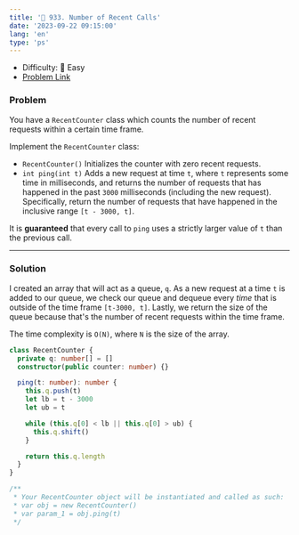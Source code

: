 ```yaml
---
title: '🍰 933. Number of Recent Calls'
date: '2023-09-22 09:15:00'
lang: 'en'
type: 'ps'
---
```


- Difficulty: 🍰 Easy
- [Problem Link](https://leetcode.com/problems/number-of-recent-calls/description/?envType=study-plan-v2&envId=leetcode-75)

### Problem

You have a `RecentCounter` class which counts the number of recent requests within a certain time frame.

Implement the `RecentCounter` class:

- `RecentCounter()` Initializes the counter with zero recent requests.
- `int ping(int t)` Adds a new request at time `t`, where `t` represents some time in milliseconds, and returns the number of requests that has happened in the past `3000` milliseconds (including the new request). Specifically, return the number of requests that have happened in the inclusive range `[t - 3000, t]`.

It is **guaranteed** that every call to `ping` uses a strictly larger value of `t` than the previous call.

---

### Solution

I created an array that will act as a queue, `q`. As a new request at a time `t` is added to our queue, we check our queue and dequeue every _time_ that is outside of the time frame `[t-3000, t]`. Lastly, we return the size of the queue because that's the number of recent requests within the time frame.

The time complexity is `O(N)`, where `N` is the size of the array.

```ts
class RecentCounter {
  private q: number[] = []
  constructor(public counter: number) {}

  ping(t: number): number {
    this.q.push(t)
    let lb = t - 3000
    let ub = t

    while (this.q[0] < lb || this.q[0] > ub) {
      this.q.shift()
    }

    return this.q.length
  }
}

/**
 * Your RecentCounter object will be instantiated and called as such:
 * var obj = new RecentCounter()
 * var param_1 = obj.ping(t)
 */
```
